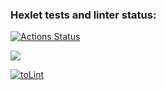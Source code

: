 ### Hexlet tests and linter status:
[![Actions Status](https://github.com/Aleksandr-Bondarev/frontend-project-lvl1/workflows/hexlet-check/badge.svg)](https://github.com/Aleksandr-Bondarev/frontend-project-lvl1/actions)


<a href="https://codeclimate.com/github/codeclimate/codeclimate/maintainability"><img src="https://api.codeclimate.com/v1/badges/a99a88d28ad37a79dbf6/maintainability" /></a>


[![toLint](https://github.com/Aleksandr-Bondarev/frontend-project-lvl1/actions/workflows/toLint.yml/badge.svg)](https://github.com/Aleksandr-Bondarev/frontend-project-lvl1/actions/workflows/toLint.yml)
